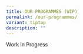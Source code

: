 ```yaml
---
title: OUR PROGRAMMES (WIP)
permalink: /our-programmes/
variant: tiptap
description: ""
---
```

<p>Work in Progress</p>